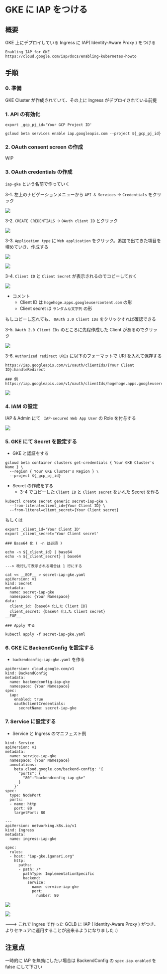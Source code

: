 # GKE に IAP をつける

## 概要

GKE 上にデプロイしている Ingress に IAP( Identity-Aware Proxy ) をつける

```
Enabling IAP for GKE
https://cloud.google.com/iap/docs/enabling-kubernetes-howto
```

## 手順

### 0. 準備

GKE Cluster が作成されていて、その上に Ingress がデプロイされている前提

### 1. API の有効化

```
export _gcp_pj_id='Your GCP Project ID'
```
```
gcloud beta services enable iap.googleapis.com --project ${_gcp_pj_id}
```

### 2. OAuth consent screen の作成

WIP

### 3. OAuth credentials の作成

`iap-gke` という名前で作っていく


3-1. 左上のナビゲーションメニューから `API & Services` -> `Credentials` をクリック

![](./images/iap_gke_3_01.png)

3-2. `CREATE CREDENTIALS` -> `OAuth client ID` とクリック

![](./images/iap_gke_3_02.png)

3-3. `Application type` に `Web application` をクリック。追加で出てきた項目を埋めていき、作成する

![](./images/iap_gke_3_03.png)

![](./images/iap_gke_3_04.png)

3-4. `Client ID` と `Client Secret` が表示されるのでコピーしておく

![](./images/iap_gke_3_05.png)

+ コメント
  + Client ID は `hogehoge.apps.googleusercontent.com` の形
  + Client secret は `ランダムな文字列` の形

もしコピーし忘れても、 `OAuth 2.0 Client IDs` をクリックすれば確認できる

3-5. `OAuth 2.0 Client IDs` のところに先程作成した Client があるのでクリック

![](./images/iap_gke_3_06.png)

3-6. `Authorized redirect URIs` に以下のフォーマットで URI を入れて保存する

```
https://iap.googleapis.com/v1/oauth/clientIds/{Your Client ID}:handleRedirect
```

```
### 例
https://iap.googleapis.com/v1/oauth/clientIds/hogehoge.apps.googleusercontent.com:handleRedirect
```

![](./images/iap_gke_3_07.png)


### 4. IAM の設定

IAP & Admin にて ` IAP-secured Web App User` の Role を付与する

![](./images/iap_gke_4_01.png)

### 5. GKE にて Secret を設定する

+ GKE と認証をする

```
gcloud beta container clusters get-credentials { Your GKE Cluster's Name } \
  --region { Your GKE Cluster's Region } \
  --project ${_gcp_pj_id}
```

+ Secret の作成をする
  + 3-4 でコピーした `Client ID` と `Client secret` をいれた Secret を作る

```
kubectl create secret generic secret-iap-gke \
  --from-literal=client_id={Your Client ID} \
  --from-literal=client_secret={Your Client secret}
```

もしくは

```
export _client_id='Your Client ID'
export _client_secret='Your Client secret'
```
```
### Base64 化 ( -n は必須 )

echo -n ${_client_id} | base64
echo -n ${_client_secret} | base64

---> 改行して表示される場合は 1 行にする
```

```
cat << __EOF__ > secret-iap-gke.yaml
apiVersion: v1
kind: Secret
metadata:
  name: secret-iap-gke
  namespace: {Your Namespace}
data:
  client_id: {base64 化した Client ID}
  client_secret: {base64 化した Client secret}
__EOF__
```
```
### Apply する

kubectl apply -f secret-iap-gke.yaml
```

### 6. GKE に BackendConfig を設定する

+ `backendconfig-iap-gke.yaml` を作る

```
apiVersion: cloud.google.com/v1
kind: BackendConfig
metadata:
  name: backendconfig-iap-gke
  namespace: {Your Namespace}
spec:
  iap:
    enabled: true
    oauthclientCredentials:
      secretName: secret-iap-gke
```

### 7. Service に設定する

+ Service と Ingress のマニフェスト例

```
kind: Service
apiVersion: v1
metadata:
  name: service-iap-gke
  namespace: {Your Namespace}
  annotations:
    beta.cloud.google.com/backend-config: '{
      "ports": {
        "80":"backendconfig-iap-gke"
      }
    }'
spec:
  type: NodePort
  ports:
  - name: http
    port: 80
    targetPort: 80

---
apiVersion: networking.k8s.io/v1
kind: Ingress
metadata:
  name: ingress-iap-gke

spec:
  rules:
  - host: "iap-gke.iganari.org"
    http:
      paths:
      - path: /*
        pathType: ImplementationSpecific
        backend:
          service:
            name: service-iap-gke
            port:
              number: 80
```

![](./images/iap_gke_7_01.png)

![](./images/iap_gke_7_02.png)


---> これで Ingres で作った GCLB に IAP ( Identity-Aware Proxy ) がつき、よりセキュアに運用することが出来るようになりました :)

## 注意点

一時的に IAP を無効にしたい場合は BackendConfig の `spec.iap.enabled` を false にして下さい
